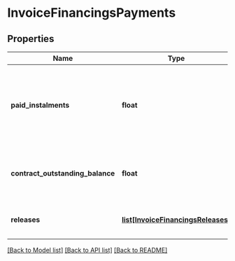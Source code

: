 # InvoiceFinancingsPayments

## Properties
Name | Type | Description | Notes
------------ | ------------- | ------------- | -------------
**paid_instalments** | **float** | Quantidade total de parcelas pagas do contrato referente à Modalidade de Crédito informada. | 
**contract_outstanding_balance** | **float** | Valor necessario para o cliente liquidar a dívida. | 
**releases** | [**list[InvoiceFinancingsReleases]**](InvoiceFinancingsReleases.md) | Lista dos pagamentos realizados no período. | 

[[Back to Model list]](../README.md#documentation-for-models) [[Back to API list]](../README.md#documentation-for-api-endpoints) [[Back to README]](../README.md)

